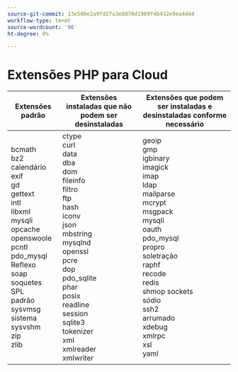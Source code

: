 ```yaml
---
source-git-commit: 13e500e2a9fd27a3e8070d1969f4b432e9ea4d44
workflow-type: tm+mt
source-wordcount: '96'
ht-degree: 0%

---
```

# Extensões PHP para Cloud

<table style="table-layout:auto">
    <thead>
      <tr>
        <th>
            Extensões padrão
        </th>
        <th>
            Extensões instaladas que não podem ser desinstaladas
        </th>
        <th>
            Extensões que podem ser instaladas e desinstaladas conforme necessário
        </th>
      </tr>
    </thead>
    <tbody>
        <tr>
            <td>
                bcmath<br>
                bz2<br>
                calendário<br>
                exif<br>
                gd<br>
                gettext<br>
                intl<br>
                libxml<br>
                mysqli<br>
                opcache<br>
                openswoole<br>
                pcntl<br>
                pdo_mysql<br>
                Reflexo<br>
                soap<br>
                soquetes<br>
                SPL<br>
                padrão<br>
                sysvmsg<br>
                sistema<br>
                sysvshm<br>
                zip<br>
                zlib<br>
            </td>
            <td>
                ctype<br>
                curl<br>
                data<br>
                dba<br>
                dom<br>
                fileinfo<br>
                filtro<br>
                ftp<br>
                hash<br>
                iconv<br>
                json<br>
                mbstring<br>
                mysqlnd<br>
                openssl<br>
                pcre<br>
                dop<br>
                pdo_sqlite<br>
                phar<br>
                posix<br>
                readline<br>
                session<br>
                sqlite3<br>
                tokenizer<br>
                xml<br>
                xmlreader<br>
                xmlwriter<br>
            </td>
            <td>
                geoip<br>
                gmp<br>
                igbinary<br>
                imagick<br>
                imap<br>
                ldap<br>
                mailparse<br>
                mcrypt<br>
                msgpack<br>
                mysqli<br>
                oauth<br>
                pdo_mysql<br>
                propro<br>
                soletração<br>
                raphf<br>
                recode<br>
                redis<br>
                shmop sockets<br>
                sódio<br>
                ssh2<br>
                arrumado<br>
                xdebug<br>
                xmlrpc<br>
                xsl<br>
                yaml<br>
            </td>
        </tr>
    </tbody>
</table>
